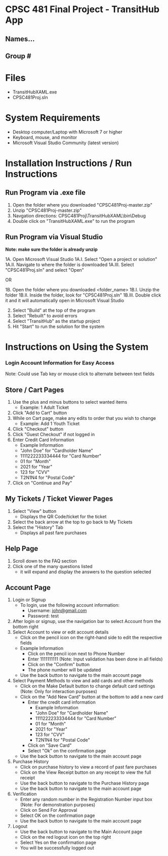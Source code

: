 # CPSC 481 Final Project - TransitHub App

## Names...

## Group \#

# Files
- TransitHubXAML.exe
- CPSC481Proj.sln

# System Requirements
- Desktop computer/Laptop with Microsoft 7 or higher
- Keyboard, mouse, and monitor
- Microsoft Visual Studio Community (latest version)

# Installation Instructions / Run Instructions

## Run Program via .exe file
1. Open the folder where you downloaded "CPSC481Proj-master.zip"
2. Unzip "CPSC481Proj-master.zip"
3. Navgation directions: CPSC481Proj\TransitHubXAML\bin\Debug
4. Double click on "TransitHubXAML.exe" to run the program

## Run Program via Visual Studio
**Note: make sure the folder is already unzip**

1A. Open Microsoft Visual Studio
	1A.I. Select "Open a project or solution"
	1A.II. Navigate to where the folder is downloaded
	1A.III. Select "CPSC481Proj.sln" and select "Open"
	
OR

1B. Open the folder where you downloaded <folder_name>
	1B.I. Unzip the folder
	1B.II. Inside the folder, look for "CPSC481Proj.sln"
	1B.III. Double click it and it will automatically open in Microsoft Visual Studio
	
2. Select "Build" at the top of the program
3. Select "Rebuilt" to avoid errors
4. Select "TransitHub" as the startup project
5. Hit "Start" to run the solution for the system

# Instructions on Using the System
### Login Account Information for Easy Access
Note: Could use Tab key or mouse click to alternate between text fields

## Store / Cart Pages
1. Use the plus and minus buttons to select wanted items
	- Example: 1 Adult Ticket
2. Click "Add to Cart" button
3. While on Cart page, make any edits to order that you wish to change
	- Example: Add 1 Youth Ticket
4. Click "Checkout" button
5. Click "Guest Checkout" if not logged in
6. Enter Credit Card Information
 	- Example Information
	- "John Doe" for "Cardholder Name"
	- 1111222233334444 for "Card Number"
	- 01 for "Month"
	- 2021 for "Year"
	- 123 for "CVV"
	- T2N1N4 for "Postal Code"
7. Click on "Continue and Pay"


## My Tickets / Ticket Viewer Pages
1. Select "View" button
	- Displays the QR Code/ticket for the ticket
2. Select the back arrow at the top to go back to My Tickets
3. Select the "History" Tab
	- Displays all past fare purchases

## Help Page
1. Scroll down to the FAQ section
2. Click one of the many questions listed
	- it will expand and display the answers to the question selected

## Account Page
1. Login or Signup
	- To login, use the following account information:
		- Username: john@gmail.com
		- Password: test
2. After login or signup, use the navigation bar to select Account from the bottom right
3. Select Account to view or edit account details
	- Click on the pencil icon on the right-hand side to edit the respective fields
	- Example Information
		- Click on the pencil icon next to Phone Number
		- Enter 1111111111 (Note: Input validation has been done in all fields)
		- Click on the "Confirm" button
		- The phone number will be updated
	- Use the back button to navigate to the main account page
4. Select Payment Methods to view and add cards and other methods
	- Click on the Make Default button to change default card settings (Note: Only for interaction purposes)
	- Click on the "Add New Card" button at the bottom to add a new card
		- Enter the credit card information 
			- Example Information
			- "John Doe" for "Cardholder Name"
			- 1111222233334444 for "Card Number"
			- 01 for "Month"
			- 2021 for "Year"
			- 123 for "CVV"
			- T2N1N4 for "Postal Code"
		- Click on "Save Card"
		- Select "Ok" on the confirmation page
	- Use the back button to navigate to the main account page
5. Purchase History
	- Click on purchase history to view a record of past fare purchases
	- Click on the View Receipt button on any receipt to view the full receipt
	- Use the back button to navigate to the Purchase History page
	- Use the back button to navigate to the main account page
6. Verification
	- Enter any random number in the Registration Number input box (Note: For demonstration purposes)
	- Click on Send For Approval
	- Select OK on the confirmation page
	- Use the back button to navigate to the main account page
7. Logout
	- Use the back button to navigate to the Main Account page
	- Click on the red logout icon on the top right
	- Select Yes on the confirmation page
	- You will be successfully logged out
